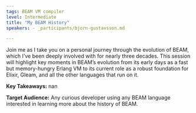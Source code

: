 ```yaml
---
tags: BEAM VM compiler
level: Intermediate
title: "My BEAM History"
speakers: - _participants/bjorn-gustavsson.md

---
```

Join me as I take you on a personal journey through the evolution of BEAM, which I’ve been deeply involved with for nearly three decades. This session will highlight key moments in BEAM’s evolution from its early days as a fast but memory-hungry Erlang VM to its current role as a robust foundation for Elixir, Gleam, and all the other languages that run on it.

**Key Takeaways:**
nan

**Target Audience:**
Any curious developer using any BEAM language interested in learning more about the history of BEAM.

